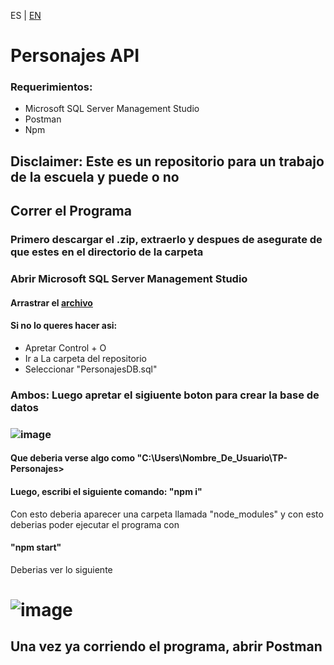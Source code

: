 ES | [EN](EN_README.md)

# Personajes API
### Requerimientos: 

- Microsoft SQL Server Management Studio
- Postman
- Npm
  
## Disclaimer: Este es un repositorio para un trabajo de la escuela y puede o no 

## Correr el Programa

### Primero descargar el .zip, extraerlo y despues de asegurate de que estes en el directorio de la carpeta

### Abrir Microsoft SQL Server Management Studio

#### Arrastrar el [archivo](DB)

#### Si no lo queres hacer asi:

- Apretar Control + O
- Ir a La carpeta del repositorio
- Seleccionar "PersonajesDB.sql"

### Ambos: Luego apretar el sigiuente boton para crear la base de datos
### ![image](https://github.com/siathers/TP-Personajes/assets/105530043/6fe4be5e-ea8a-460d-9bc1-fd6f0ca55046)


#### Que deberia verse algo como "C:\Users\Nombre_De_Usuario\TP-Personajes>
#### Luego, escribi el siguiente comando: "npm i"

Con esto deberia aparecer una carpeta llamada "node_modules" y con esto deberias poder ejecutar el programa con
#### "npm start"

Deberias ver lo siguiente 

# ![image](https://github.com/siathers/TP-Personajes/assets/105530043/b12fbd9c-aa95-4869-a9b6-d635f157f0ac)

## Una vez ya corriendo el programa, abrir Postman
